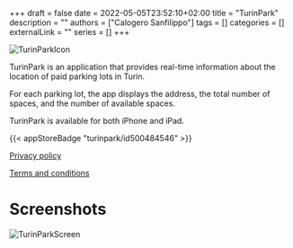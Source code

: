 +++ 
draft = false
date = 2022-05-05T23:52:10+02:00
title = "TurinPark"
description = ""
authors = ["Calogero Sanfilippo"]
tags = []
categories = []
externalLink = ""
series = []
+++

![TurinParkIcon](/images/turinpark_icon.png)

TurinPark is an application that provides real-time information about the location of paid parking lots in Turin. 

For each parking lot, the app displays the address, the total number of spaces, and the number of available spaces. 

TurinPark is available for both iPhone and iPad.

{{< appStoreBadge "turinpark/id500484546" >}}

[Privacy policy](/privacy/turinpark)

[Terms and conditions](/terms/turinpark-terms)

# Screenshots

![TurinParkScreen](/images/turinpark_screen.png)